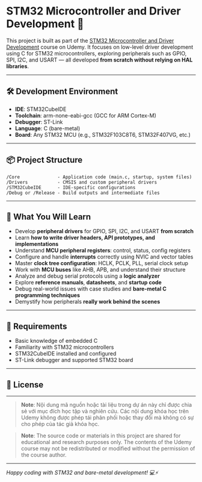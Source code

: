 # STM32 Microcontroller and Driver Development 🚀

This project is built as part of the [STM32 Microcontroller and Driver Development](https://www.udemy.com/course/mastering-microcontroller-with-peripheral-driver-development/) course on Udemy. It focuses on low-level driver development using C for STM32 microcontrollers, exploring peripherals such as GPIO, SPI, I2C, and USART — all developed **from scratch without relying on HAL libraries**.

---

## 🛠️ Development Environment

- **IDE**: STM32CubeIDE  
- **Toolchain**: arm-none-eabi-gcc (GCC for ARM Cortex-M)
- **Debugger**: ST-Link  
- **Language**: C (bare-metal)  
- **Board**: Any STM32 MCU (e.g., STM32F103C8T6, STM32F407VG, etc.)

---

## 📦 Project Structure

```
/Core              - Application code (main.c, startup, system files)
/Drivers           - CMSIS and custom peripheral drivers
/STM32CubeIDE      - IDE-specific configurations
/Debug or /Release - Build outputs and intermediate files
```

---

## 🎯 What You Will Learn

- Develop **peripheral drivers** for GPIO, SPI, I2C, and USART **from scratch**
- Learn **how to write driver headers, API prototypes, and implementations**
- Understand **MCU peripheral registers**: control, status, config registers
- Configure and handle **interrupts** correctly using NVIC and vector tables
- Master **clock tree configuration**: HCLK, PCLK, PLL, serial clock setup
- Work with **MCU buses** like AHB, APB, and understand their structure
- Analyze and debug serial protocols using a **logic analyzer**
- Explore **reference manuals**, **datasheets**, and **startup code**
- Debug real-world issues with case studies and **bare-metal C programming techniques**
- Demystify how peripherals **really work behind the scenes**

---

## 📎 Requirements

- Basic knowledge of embedded C
- Familiarity with STM32 microcontrollers
- STM32CubeIDE installed and configured
- ST-Link debugger and supported STM32 board

---

## 📄 License

---


> **Note**: Nội dung mã nguồn hoặc tài liệu trong dự án này chỉ được chia sẻ với mục đích học tập và nghiên cứu. Các nội dung khóa học trên Udemy không được phép tái phân phối hoặc thay đổi mà không có sự cho phép của tác giả khóa học.

> **Note**: The source code or materials in this project are shared for educational and research purposes only. The contents of the Udemy course may not be redistributed
or modified without the permission of the course author.


---

*Happy coding with STM32 and bare-metal development! 💻⚡*
